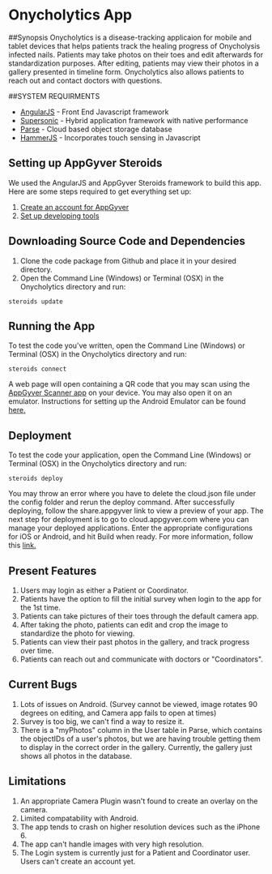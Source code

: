 # Onycholytics App

##Synopsis
Onycholytics is a disease-tracking applicaion for mobile and tablet devices that helps patients track the healing progress of Onycholysis infected nails. Patients may take photos on their toes and edit afterwards for standardization purposes. After editing, patients may view their photos in a gallery presented in timeline form. Onycholytics also allows patients to reach out and contact doctors with questions. 

##SYSTEM REQUIRMENTS
- [AngularJS](https://angularjs.org/) - Front End Javascript framework
- [Supersonic](http://www.appgyver.com/supersonic/ui) - Hybrid application framework with native performance
- [Parse](https://parse.com/) - Cloud based object storage database
- [HammerJS](http://hammerjs.github.io/) - Incorporates touch sensing in Javascript

## Setting up AppGyver Steroids

We used the AngularJS and AppGyver Steroids framework to build this app. Here are some steps required to get everything set up:

1. [Create an account for AppGyver](http://www.appgyver.com/steroids_sign_up)
2. [Set up developing tools](https://academy.appgyver.com/installwizard/steps#/home) 

## Downloading Source Code and Dependencies

1. Clone the code package from Github and place it in your desired directory.
2. Open the Command Line (Windows) or Terminal (OSX) in the Onycholytics directory and run:

```
steroids update
```

## Running the App

To test the code you've written, open the Command Line (Windows) or Terminal (OSX) in the Onycholytics directory and run:
```
steroids connect
```
A web page will open containing a QR code that you may scan using the [AppGyver Scanner app](https://play.google.com/store/apps/details?id=com.appgyver.freshandroid&hl=en) on your device. You may also open it on an emulator. Instructions for setting up the Android Emulator can be found [here.](http://docs.appgyver.com/tooling/cli/emulators/genymotion/)

## Deployment
To test the code your application, open the Command Line (Windows) or Terminal (OSX) in the Onycholytics directory and run:
```
steroids deploy
```
You may throw an error where you have to delete the cloud.json file under the config folder and rerun the deploy command. After successfully deploying, follow the share.appgyver link to view a preview of your app. The next step for deployment is to go to cloud.appgyver.com where you can manage your deployed applications. Enter the appropriate configurations for iOS or Android, and hit Build when ready. For more information, follow this [link.](http://docs.appgyver.com/tooling/build-service/build-settings/deploying-to-cloud/)

## Present Features
1. Users may login as either a Patient or Coordinator. 
2. Patients have the option to fill the initial survey when login to the app for the 1st time.
3. Patients can take pictures of their toes through the default camera app.
4. After taking the photo, patients can edit and crop the image to standardize the photo for viewing. 
5. Patients can view their past photos in the gallery, and track progress over time.
6. Patients can reach out and communicate with doctors or "Coordinators".

## Current Bugs
1. Lots of issues on Android. (Survey cannot be viewed, image rotates 90 degrees on editing, and Camera app fails to open at times)
2. Survey is too big, we can't find a way to resize it.
3. There is a "myPhotos" column in the User table in Parse, which contains the objectIDs of a user's photos, but we are having trouble getting them to display in the correct order in the gallery. Currently, the gallery just shows all photos in the database.


## Limitations
1. An appropriate Camera Plugin wasn't found to create an overlay on the camera. 
2. Limited compatability with Android.
3. The app tends to crash on higher resolution devices such as the iPhone 6.
4. The app can't handle images with very high resolution.
5. The Login system is currently just for a Patient and Coordinator user. Users can't create an account yet.
